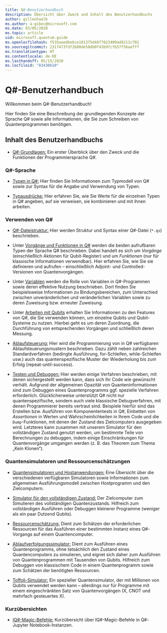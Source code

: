 ```yaml
---
title: Q#-Benutzerhandbuch
description: Übersicht über Zweck und Inhalt des Benutzerhandbuchs
author: gillenhaalb
ms.author: a-gibec@microsoft.com
ms.date: 03/05/2020
ms.topic: article
uid: microsoft.quantum.guide
ms.openlocfilehash: f535aaedbe6ce181375d48f7023409ad8212c702
ms.sourcegitcommit: 2317473fdf2b80de58db0f43b9fcfb57f56aefff
ms.translationtype: HT
ms.contentlocale: de-DE
ms.lasthandoff: 05/15/2020
ms.locfileid: "83430610"
---
```

# <a name="the-q-user-guide"></a>Q#-Benutzerhandbuch

Willkommen beim Q#-Benutzerhandbuch! 

Hier finden Sie eine Beschreibung der grundlegenden Konzepte der Sprache Q# sowie alle Informationen, die Sie zum Schreiben von Quantenprogrammen benötigen.

## <a name="user-guide-contents"></a>Inhalt des Benutzerhandbuchs

- [Q#-Grundlagen:](xref:microsoft.quantum.guide.basics) Ein erster Überblick über den Zweck und die Funktionen der Programmiersprache Q#. 

### <a name="q-language"></a>Q#-Sprache

- [Typen in Q#:](xref:microsoft.quantum.guide.types) Hier finden Sie Informationen zum Typmodell von Q# sowie zur Syntax für die Angabe und Verwendung von Typen.

- [Typausdrücke:](xref:microsoft.quantum.guide.expressions) Hier erfahren Sie, wie Sie Werte für die einzelnen Typen in Q# angeben, auf sie verweisen, sie kombinieren und mit ihnen arbeiten. 

### <a name="using-q"></a>Verwenden von Q#

- [Q#-Dateistruktur:](xref:microsoft.quantum.guide.filestructure) Hier werden Struktur und Syntax einer Q#-Datei (`*.qs`) beschrieben.

- Unter [Vorgänge und Funktionen in Q#](xref:microsoft.quantum.guide.operationsfunctions) werden die beiden aufrufbaren Typen der Sprache Q# beschrieben. Dabei handelt es sich um *Vorgänge* (einschließlich Aktionen für Qubit-Register) und um *Funktionen* (nur für klassische Informationen verwendbar). 
    Hier erfahren Sie, wie Sie sie definieren und aufrufen – einschließlich Adjoint- und Controlled-Versionen von Quantenvorgängen.

- Unter [Variablen](xref:microsoft.quantum.guide.variables) werden die Rolle von Variablen in Q#-Programmen sowie deren effektive Nutzung beschrieben. 
    Dort finden Sie beispielsweise Informationen zu Bindungsbereichen, zum Unterschied zwischen unveränderlichen und veränderlichen Variablen sowie zu deren Zuweisung bzw. erneuter Zuweisung.

- Unter [Arbeiten mit Qubits](xref:microsoft.quantum.guide.qubits) erhalten Sie Informationen zu den Features von Q#, die Sie verwenden können, um einzelne Qubits und Qubit-Systeme zu nutzen. 
    Hierbei geht es um deren Zuordnung, die Durchführung von entsprechenden Vorgängen und schließlich deren Messung. 

- [Ablaufsteuerung:](xref:microsoft.quantum.guide.controlflow) Hier wird die Programmierung von in Q# verfügbaren Ablaufsteuerungsmustern beschrieben. Dazu zählt neben zahlreichen Standardverfahren (bedingte Ausführung, for-Schleifen, while-Schleifen usw.) auch das quantenspezifische Muster der Wiederholung bis zum Erfolg (repeat-until-success).

- [Testen und Debuggen:](xref:microsoft.quantum.guide.testingdebugging) Hier werden einige Verfahren beschrieben, mit denen sichergestellt werden kann, dass sich Ihr Code wie gewünscht verhält. 
    Aufgrund der allgemeinen Opazität von Quanteninformationen sind zum Debuggen eines Quantenprogramms ggf. spezielle Verfahren erforderlich. 
    Glücklicherweise unterstützt Q# nicht nur quantenspezifische, sondern auch viele klassische Debugverfahren, mit denen Programmierer bereits vertraut sind. Beispiele hierfür sind das Erstellen bzw. Ausführen von Komponententests in Q#, Einbetten von *Assertionen* in Werten und Wahrscheinlichkeiten in Ihrem Code und die `Dump`-Funktionen, mit denen der Zustand des Zielcomputers ausgegeben wird. 
    Letzteres kann zusammen mit unserem Simulator für den vollständigen Zustand genutzt werden, um bestimmte Teile von Berechnungen zu debuggen, indem einige Einschränkungen für Quantenvorgänge umgangen werden (z. B. das Theorem zum Thema „Kein Klonen“).

### <a name="quantum-simulators-and-resource-estimators"></a>Quantensimulatoren und Ressourcenschätzungen

- [Quantensimulatoren und Hostanwendungen:](xref:microsoft.quantum.machines) Eine Übersicht über die verschiedenen verfügbaren Simulatoren sowie Informationen zum allgemeinen Ausführungsmodell zwischen Hostprogramm und den Zielcomputern.

- [Simulator für den vollständigen Zustand:](xref:microsoft.quantum.machines.full-state-simulator) Der Zielcomputer zum Simulieren des vollständigen Quantenzustands. Hilfreich zum vollständigen Ausführen oder Debuggen kleinerer Programme (weniger als ein paar Dutzend Qubits).

- [Ressourcenschätzung:](xref:microsoft.quantum.machines.resources-estimator) Dient zum Schätzen der erforderlichen Ressourcen für das Ausführen einer bestimmten Instanz eines Q#-Vorgangs auf einem Quantencomputer.

- [Ablaufverfolgungssimulator:](xref:microsoft.quantum.machines.qc-trace-simulator.intro) Dient zum Ausführen eines Quantenprogramms, ohne tatsächlich den Zustand eines Quantencomputers zu simulieren, und eignet sich daher zum Ausführen von Quantenprogrammen mit Tausenden von Qubits. Hilfreich zum Debuggen von klassischem Code in einem Quantenprogramm sowie zum Schätzen der benötigten Ressourcen.

- [Toffoli-Simulator:](xref:microsoft.quantum.machines.toffoli-simulator) Ein spezieller Quantensimulator, der mit Millionen von Qubits verwendet werden kann – allerdings nur für Programme mit einem eingeschränkten Satz von Quantenvorgängen (X, CNOT und mehrfach gesteuertes X).

### <a name="quick-reference-pages"></a>Kurzübersichten

- [IQ#-Magic-Befehle:](xref:microsoft.quantum.guide.quickref.iqsharp) Kurzübersicht über IQ#-Magic-Befehle in Q#-Jupyter Notebook-Instanzen.
